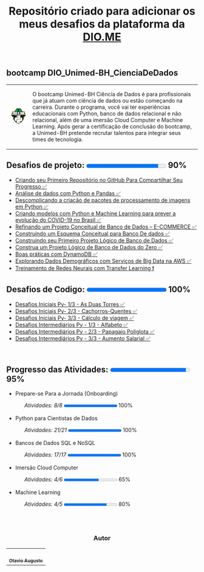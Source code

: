 <h1 align="center"> Repositório criado para adicionar os meus desafios da plataforma da <a href="https://www.dio.me/">DIO.ME</a></h1><br>

<h2><strong> bootcamp DIO_Unimed-BH_CienciaDeDados</strong></H2>

<table>
  <tr>
    <td>
      <img src="img\unimed-bh_bootcamp.png" width="400px;">
    </td>
    <td>
    <p> O bootcamp Unimed-BH Ciência de Dados é para profissionais que já atuam com ciência de dados ou estão começando na carreira. Durante o programa, você vai ter experiências educacionais com Python, banco de dados relacional e não relacional, além de uma imersão Cloud Computer e Machine Learning. Após gerar a certificação de conclusão do bootcamp, a Unimed-BH pretende recrutar talentos para integrar seus times de tecnologia.</p>
    </td>
  </tr>
</table>
 
<h2><strong>Desafios de projeto: </strong><progress value="90" max="100"></progress> 90%</h2>
<ul>
  <li><a href="https://github.com/otavioaugust1/DIO_Unimed-BH_CienciaDeDados">Criando seu Primeiro Repositório no GitHub Para Compartilhar Seu Progresso &#x2705;</a></li>
  <li><a href="https://github.com/otavioaugust1/DIO_Unimed-BH_CienciaDeDados/tree/main/Desafio/Analise_Python_Pandas">
Análise de dados com Python e Pandas &#x2705;</a></li>
  <li><a href="https://github.com/otavioaugust1/DIO_Image_processing_package">
Descomplicando a criação de pacotes de processamento de imagens em Python &#x2705;</a></li>
  <li><a href="https://github.com/otavioaugust1/DIO_Unimed-BH_CienciaDeDados/tree/main/Desafio/Evolucao_do_COVID19_Brasil">
Criando modelos com Python e Machine Learning para prever a evolução do COVID-19 no Brasil &#x2705;</a></li>
  <li><a href="https://github.com/otavioaugust1/DIO_Projeto_de_Banco_de_Dados_E-COMMERCE">Refinando um Projeto Conceitual de Banco de Dados – E-COMMERCE &#x2705;</a></li>
  <li><a href="https://github.com/otavioaugust1/DIO_Projeto_de_Banco_de_Dados_E-COMMERCE/tree/main/construcao_oficina">
Construindo um Esquema Conceitual para Banco De dados &#x2705;</a></li>
  <li><a href="https://github.com/otavioaugust1/DIO_Projeto_de_Banco_de_Dados_E-COMMERCE/construcao">Construindo seu Primeiro Projeto Lógico de Banco de Dados &#x2705;</a></li>
  <li><a href="https://github.com/otavioaugust1/DIO_Projeto_de_Banco_de_Dados_E-COMMERCE/construcao_oficina">Construa um Projeto Lógico de Banco de Dados do Zero  &#x2705;</a></li>
  <li><a href="https://github.com/otavioaugust1/DIO_Boas_praticas_com_DynamoDB">
Boas práticas com DynamoDB &#x2705;</a></li>
  <li><a href="https://github.com/otavioaugust1/DIO_Explorando_Dados_Demograficos-BigData-AWS">
Explorando Dados Demográficos com Serviços de Big Data na AWS &#x2705;</a></li>
  <li><a href="https://github.com/otavioaugust1/DIO_Treinamento_Transfer_Learning_em_Python">
Treinamento de Redes Neurais com Transfer Learning  &#x2757;</a></li>
</ul>

<h2><strong>Desafios de Codigo:  </strong><progress value="100" max="100"></progress> 100%</h2>
<ul>
  <li><a href="https://github.com/otavioaugust1/DIO_Unimed-BH_CienciaDeDados/tree/main/Desafio/Desafio_de_Codigo/Inicial_py-duas_torres">Desafios Iniciais Py- 1/3 - As Duas Torres &#x2705;</a></li>
  <li><a href="https://github.com/otavioaugust1/DIO_Unimed-BH_CienciaDeDados/tree/main/Desafio/Desafio_de_Codigo/Inicial_py-Cachorros-Quentes">Desafios Iniciais Py- 2/3 - Cachorros-Quentes &#x2705;</a></li>
  <li><a href="https://github.com/otavioaugust1/DIO_Unimed-BH_CienciaDeDados/tree/main/Desafio/Desafio_de_Codigo/Inicial_py-Calculo_de_viagem">Desafios Iniciais Py- 3/3 - Cálculo de viagem &#x2705;</a></li>
  <li><a href="https://github.com/otavioaugust1/DIO_Unimed-BH_CienciaDeDados/tree/main/Desafio/Desafio_de_Codigo/Intermedi%C3%A1rios_py-Alfabeto">Desafios Intermediários Py - 1/3 - Alfabeto &#x2705;</a></li>
  <li><a href="https://github.com/otavioaugust1/DIO_Unimed-BH_CienciaDeDados/tree/main/Desafio/Desafio_de_Codigo/Intermedi%C3%A1rios_py-Aumento_Salarial">Desafios Intermediários Py - 2/3 - Papagaio Poliglota &#x2705;</a></li>
  <li><a href="https://github.com/otavioaugust1/DIO_Unimed-BH_CienciaDeDados/tree/main/Desafio/Desafio_de_Codigo/Intermedi%C3%A1rios_py-Aumento_Salarial">Desafios Intermediários Py - 3/3 - Aumento Salarial
 &#x2705;</a></li>
</ul><br>

<h2><strong>Progresso das Atividades:  </strong><progress value="95" max="100"></progress> 95%</h2>
<ul>
  <li>Prepare-se Para a Jornada (Onboarding)</a></li>
    <ul><em>Atividades: 8/8</em> <progress value="100" max="100"></progress> 100%</ul><br>
  <li>Python para Cientistas de Dados</a></li>
    <ul><em>Atividades: 21/21</em> <progress value="100" max="100"></progress> 100%</ul><br>
  <li>Bancos de Dados SQL e NoSQL </a></li>
    <ul><em>Atividades: 17/17</em>  <progress value="100" max="100"></progress> 100%</ul><br>
  <li>Imersão Cloud Computer </a></li>
    <ul><em>Atividades: 4/6</em> <progress value="65" max="100"></progress> 65%</ul><br>
  <li>Machine Learning </a></li>
    <ul><em>Atividades: 4/5</em> <progress value="80" max="100"></progress> 80%</ul><br>
</ul><br>



<h3 align="center">Autor</h3>

<table align="center">
  <tr>
    <td align="center">
      <a href="https://github.com/otavioaugust1">
        <img style="border-radius: 50%;" src="https://avatars.githubusercontent.com/u/45877609?s=96&v=4" width="100px;" alt=""/><br/><sub><b>Otavio Augusto</b></sub>
      </a> <br/>
      <a href="https://github.com/otavioaugust1" title="Otavio Augusto"></a>
    </td>
</table>